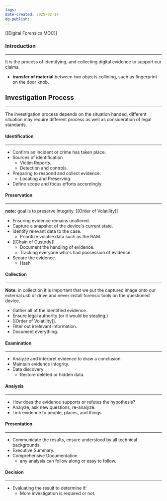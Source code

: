 ```yaml
---
tags: 
date-created: 2025-02-14
dg-publish:
---
```

[[Digital Forensics MOC]]
### Introduction
---
It is the process of identifying, and collecting digital evidence to support our claims.

- **transfer of material** between two objects colliding, such as fingerprint on the door knob.

## Investigation Process
---
The investigation process depends on the situation handed, different situation may require different process as well as consideration of legal standards.
#### Identification
---
- Confirm an incident or crime has taken place.
- Sources of identification
	- Victim Reports.
	- Detection and controls.
- Preparing to respond and collect evidence.
	- Locating and Preserving.
- Define scope and focus efforts accordingly.
#### Preservation
---
**note:** goal is to preserve integrity. [[Order of Volatility]]

- Ensuring evidence remains unaltered.
- Capture a snapshot of the device's current state.
- Identify relevant data to the case.
	- Prioritize volatile data such as the RAM.
- [[Chain of Custody]]
	- Document the handling of evidence.
	- Tracking everyone who's had possession of evidence.
- Secure the evidence.
	- Hash
#### Collection
---
**Note:** in collection it is important that we put the captured image onto our external usb or drive and never install forensic tools on the questioned device.

- Gather all of the identified evidence.
- Ensure legal authority (or it would be stealing.)
- [[Order of Volatility]].
- Filter out irrelevant information.
- Document everything.
#### Examination
---
- Analyze and interpret evidence to draw a conclusion.
- Maintain evidence integrity.
- Data discovery
	- Restore deleted or hidden data.
#### Analysis
---
- How does the evidence supports or refutes the hypothesis?
- Analyze, ask new questions, re-analyze.
- Link evidence to people, places, and things.
#### Presentation
---
- Communicate the results, ensure understood by all technical backgrounds.
- Executive Summary.
- Comprehensive Documentation
	- any analysis can follow along or easy to follow.
#### Decision
---
- Evaluating the result to determine if:
	- More investigation is required or not.